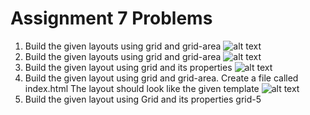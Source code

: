 # Assignment 7 Problems

1.  Build the given layouts using grid and grid-area ![alt text](Grid1.png)
2.  Build the given layouts using grid and grid-area ![alt text](Grid2.png)
3.  Build the given layout using grid and its properties ![alt text](Grid3.png)
4.  Build the given layout using grid and grid-area. Create a file called index.html The layout should look like the given template ![alt text](Grid4.png)
5.  Build the given layout using Grid and its properties grid-5
